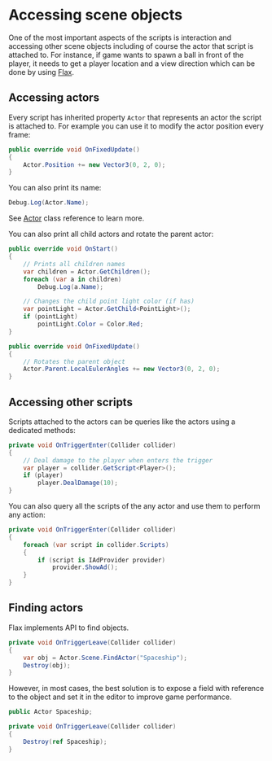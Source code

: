 # Accessing scene objects

One of the most important aspects of the scripts is interaction and accessing other scene objects including of course the actor that script is attached to. For instance, if game wants to spawn a ball in front of the player, it needs to get a player location and a view direction which can be done by using [Flax](https://github.com/FlaxEngine/FlaxEngine).

## Accessing actors

Every script has inherited property `Actor` that represents an actor the script is attached to. For example you can use it to modify the actor position every frame:

```cs
public override void OnFixedUpdate()
{
	Actor.Position += new Vector3(0, 2, 0);
}
```

You can also print its name:

```cs
Debug.Log(Actor.Name);
```

See [Actor](https://docs.flaxengine.com/api/FlaxEngine.Actor.html) class reference to learn more.

You can also print all child actors and rotate the parent actor:

```cs
public override void OnStart()
{
    // Prints all children names
    var children = Actor.GetChildren();
    foreach (var a in children)
        Debug.Log(a.Name);

    // Changes the child point light color (if has)
    var pointLight = Actor.GetChild<PointLight>();
    if (pointLight)
        pointLight.Color = Color.Red;
}

public override void OnFixedUpdate()
{
    // Rotates the parent object
    Actor.Parent.LocalEulerAngles += new Vector3(0, 2, 0);
}
```

## Accessing other scripts

Scripts attached to the actors can be queries like the actors using a dedicated methods:

```cs
private void OnTriggerEnter(Collider collider)
{
    // Deal damage to the player when enters the trigger
    var player = collider.GetScript<Player>();
    if (player)
        player.DealDamage(10);
}
```

You can also query all the scripts of the any actor and use them to perform any action:

```cs
private void OnTriggerEnter(Collider collider)
{
    foreach (var script in collider.Scripts)
    {
        if (script is IAdProvider provider)
            provider.ShowAd();
    }
}
```

## Finding actors

Flax implements API to find objects.

```cs
private void OnTriggerLeave(Collider collider)
{
    var obj = Actor.Scene.FindActor("Spaceship");
    Destroy(obj);
}
```

However, in most cases, the best solution is to expose a field with reference to the object and set it in the editor to improve game performance.

```cs
public Actor Spaceship;

private void OnTriggerLeave(Collider collider)
{
    Destroy(ref Spaceship);
}
```



